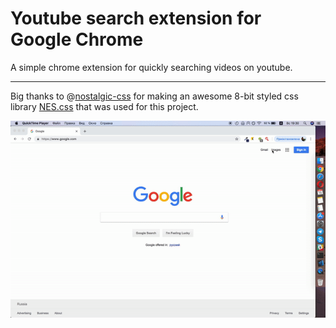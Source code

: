 # Youtube search extension for Google Chrome
A simple chrome extension for quickly searching videos on youtube.

---
Big thanks to @[nostalgic-css](https://github.com/nostalgic-css) for making an awesome 8-bit styled css library [NES.css](https://github.com/nostalgic-css/NES.css) that was used for this project.

![example](gif.gif)
